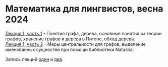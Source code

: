 # Математика для лингвистов, весна 2024

[Лекция 1, часть 1](https://github.com/klyshinsky/Math4Linguists2024/blob/main/Lecture_1_1_Graph_and_Tree_Basics_20240401.ipynb) - Понятия графа, дерева, основные понятия из теории графов, хранение графов и дерева в Питоне, обход дерева.  
[Лекция 1, часть 2](https://github.com/klyshinsky/Math4Linguists2024/blob/main/Lecture_1_2_Betweenness_20240401.ipynb) - Меры центральности для графов, выделение именованных сущностей при помощи библиотеки Natasha.

Запись лекций [один](https://youtu.be/EvQcFA4XqHg) и [два](https://youtu.be/3QtaSATyrv4).


